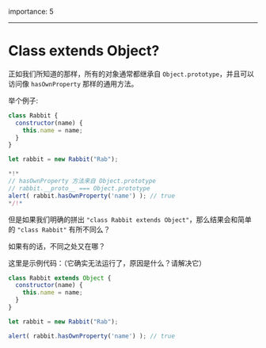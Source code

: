 importance: 5

---

# Class extends Object?

正如我们所知道的那样，所有的对象通常都继承自 `Object.prototype`，并且可以访问像 `hasOwnProperty` 那样的通用方法。

举个例子:

```js run
class Rabbit {
  constructor(name) {
    this.name = name;
  }
}

let rabbit = new Rabbit("Rab");

*!*
// hasOwnProperty 方法来自 Object.prototype
// rabbit.__proto__ === Object.prototype
alert( rabbit.hasOwnProperty('name') ); // true
*/!*
```

但是如果我们明确的拼出 `"class Rabbit extends Object"`，那么结果会和简单的 `"class Rabbit"` 有所不同么？

如果有的话，不同之处又在哪？

这里是示例代码：（它确实无法运行了，原因是什么？请解决它）

```js
class Rabbit extends Object {
  constructor(name) {
    this.name = name;
  }
}

let rabbit = new Rabbit("Rab");

alert( rabbit.hasOwnProperty('name') ); // true
```


